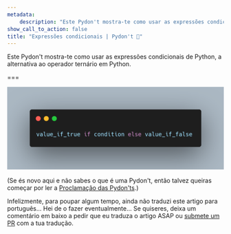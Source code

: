 ```yaml
---
metadata:
    description: "Este Pydon't mostra-te como usar as expressões condicionais de Python, a alternativa ao operador ternário em Python."
show_call_to_action: false
title: "Expressões condicionais | Pydon't 🐍"
---
```


Este Pydon't mostra-te como usar as expressões condicionais de Python, a alternativa ao operador ternário em Python.

===

![](thumbnail.png)

(Se és novo aqui e não sabes o que é uma Pydon't, então talvez queiras começar por
ler a [Proclamação das Pydon'ts][manifesto].)

Infelizmente, para poupar algum tempo, ainda não traduzi este artigo para português...
Hei de o fazer eventualmente...
Se quiseres, deixa um comentário em baixo a pedir que eu traduza o artigo ASAP ou [submete um PR][pr] com a tua tradução.


[pr]: https://github.com/mathspp/mathspp/blob/master/pages/02.blog/04.pydonts/the-power-of-reduce/item.pt.md
[subscribe]: https://mathspp.com/subscribe
[manifesto]: /blog/pydonts/pydont-manifesto
